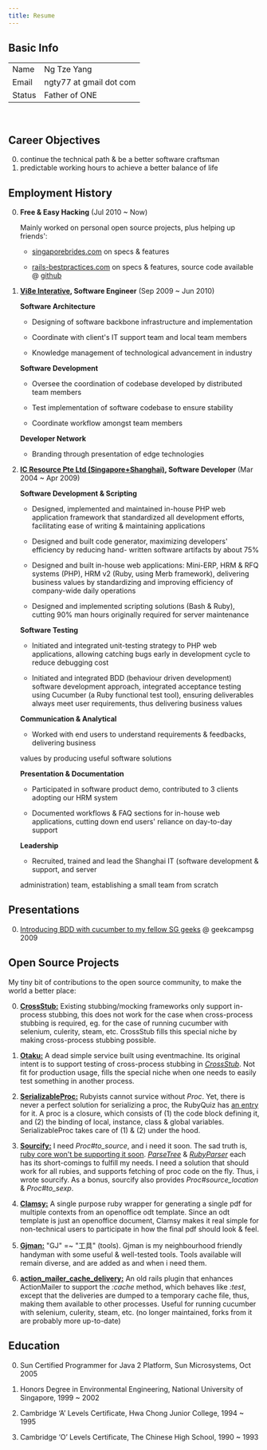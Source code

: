 ```yaml
--- 
title: Resume
---
```

## <a id="s1">Basic Info</a>

<table class="info">
  <tr>
    <td class="title">Name</td>
    <td>Ng Tze Yang</td>
  </tr>
  <tr>
    <td class="title">Email</td>
    <td>ngty77 at gmail dot com</td>
  </tr>
  <tr>
    <td class="title">Status</td>
    <td>Father of ONE</td>
  </tr>
</table><br/>

## <a id="s2">Career Objectives</a>

0. continue the technical path & be a better software craftsman
0. predictable working hours to achieve a better balance of life

## <a id="s3">Employment History</a>

0. **Free & Easy Hacking** (Jul 2010 ~ Now)

   Mainly worked on personal open source projects, plus helping up friends':

   + [singaporebrides.com](http://featured.singaporebrides.com) on specs & features

   + [rails-bestpractices.com](http://rails-bestpractices.com/) on specs & features,
   source code available @ [github](http://github.com/flyerhzm/rails-bestpractices.com)

0. **[Vi8e Interative](http://www.vi8e.com), Software Engineer** (Sep 2009 ~ Jun 2010)

   **Software Architecture**

     + Designing of software backbone infrastructure and implementation

     + Coordinate with client's IT support team and local team members

     + Knowledge management of technological advancement in industry

   **Software Development**

     + Oversee the coordination of codebase developed by distributed team members

     + Test implementation of software codebase to ensure stability

     + Coordinate workflow amongst team members

   **Developer Network**

     + <p>Branding through presentation of edge technologies</p>

0. **[IC Resource Pte Ltd (Singapore+Shanghai)](http://icresource.com.sg), Software Developer** (Mar 2004 ~ Apr 2009)

   **Software Development & Scripting**

     + Designed, implemented and maintained in-house PHP web application framework that
     standardized all development efforts, facilitating ease of writing & maintaining
     applications

     + Designed and built code generator, maximizing developers' efficiency by reducing hand-
     written software artifacts by about 75%

     + Designed and built in-house web applications: Mini-ERP, HRM & RFQ systems (PHP), HRM v2
     (Ruby, using Merb framework), delivering business values by standardizing and improving
     efficiency of company-wide daily operations

     + Designed and implemented scripting solutions (Bash & Ruby), cutting 90% man hours
     originally required for server maintenance

   **Software Testing**

     + Initiated and integrated unit-testing strategy to PHP web applications, allowing catching
     bugs early in development cycle to reduce debugging cost

     + Initiated and integrated BDD (behaviour driven development) software development
     approach, integrated acceptance testing using Cucumber (a Ruby functional test tool),
     ensuring deliverables always meet user requirements, thus delivering business values

   **Communication & Analytical**

     + <p>Worked with end users to understand requirements & feedbacks, delivering business
     values by producing useful software solutions</p>

   **Presentation & Documentation**

     + Participated in software product demo, contributed to 3 clients adopting our HRM system

     + Documented workflows & FAQ sections for in-house web applications, cutting down end
     users' reliance on day-to-day support

   **Leadership**

     + <p>Recruited, trained and lead the Shanghai IT (software development & support, and server
     administration) team, establishing a small team from scratch</p>

## <a id="s4">Presentations</a>

0. [Introducing BDD with cucumber to my fellow SG
geeks](http://www.slideshare.net/NgTzeYang/the-lazy-developers-guide-to-bdd-with-cucumber) @ geekcampsg 2009

## <a id="s5">Open Source Projects</a>

My tiny bit of contributions to the open source community, to make the world a better place:

0. [**CrossStub:**](http://github.com/ngty/cross-stub)
Existing stubbing/mocking frameworks only support in-process stubbing, this does not work for the
case when cross-process stubbing is required, eg.  for the case of running cucumber with selenium,
culerity, steam, etc. CrossStub fills this special niche by making cross-process stubbing possible.

0. [**Otaku:**](http://github.com/ngty/otaku)
A dead simple service built using eventmachine. Its original intent is to support testing of
cross-process stubbing in [*CrossStub*](http://github.com/ngty/cross-stub). Not fit for production
usage, fills the special niche when one needs to easily test something in another process.

0. [**SerializableProc:**](http://github.com/ngty/serializable_proc)
Rubyists cannot survice without *Proc*. Yet, there is never a perfect solution for serializing a
proc, the RubyQuiz has [an entry](http://www.rubyquiz.com/quiz38.html) for it. A proc is a closure,
which consists of (1) the code block defining it, and (2) the binding of local, instance, class &
global variables. SerializableProc takes care of (1) & (2) under the hood.

0. [**Sourcify:**](http://github.com/ngty/sourcify)
I need *Proc#to_source*, and i need it soon. The sad truth is,
[ruby core won't be supporting it soon](http://redmine.ruby-lang.org/issues/show/2080).
[*ParseTree*](http://github.com/seattlerb/parsetree) &
[*RubyParser*](http://github.com/seattlerb/ruby_parser) each has its short-comings to fulfill
my needs. I need a solution that should work for all rubies, and supports fetching of proc code
on the fly. Thus, i wrote sourcify. As a bonus, sourcify also provides *Proc#source_location* &
*Proc#to_sexp*.

0. [**Clamsy:**](http://github.com/ngty/clamsy)
A single purpose ruby wrapper for generating a single pdf for multiple contexts from an openoffice
odt template. Since an odt template is just an openoffice document, Clamsy makes it real simple for
non-technical users to participate in how the final pdf should look & feel.

0. [**Gjman:**](http://github.com/ngty/gjman)
"GJ" =~ "工具" (tools). Gjman is my neighbourhood friendly handyman with some useful & well-tested
tools. Tools available will remain diverse, and are added as and when i need them.

0. [**action\_mailer\_cache\_delivery:**](http://github.com/ngty/action_mailer_cache_delivery)
An old rails plugin that enhances ActionMailer to support the *:cache* method, which behaves like
*:test*, except that the deliveries are dumped to a temporary cache file, thus, making them
available to other processes. Useful for running cucumber with selenium, culerity, steam, etc.
(no longer maintained, forks from it are probably more up-to-date)

## <a id="s6">Education</a>

0. Sun Certified Programmer for Java 2 Platform, Sun Microsystems, Oct 2005

0. Honors Degree in Environmental Engineering, National University of Singapore, 1999 ~ 2002

0. Cambridge ‘A’ Levels Certificate, Hwa Chong Junior College, 1994 ~ 1995

0. Cambridge ‘O’ Levels Certificate, The Chinese High School, 1990 ~ 1993
